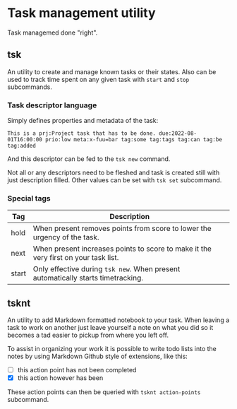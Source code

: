 # Task management utility

Task managemed done "right".

## tsk

An utility to create and manage known tasks or their states. Also can be used to track time spent on any given task with `start` and `stop` subcommands.

### Task descriptor language

Simply defines properties and metadata of the task:

`This is a prj:Project task that has to be done. due:2022-08-01T16:00:00 prio:low meta:x-fuu=bar tag:some tag:tags tag:can tag:be tag:added`

And this descriptor can be fed to the `tsk new` command.

Not all or any descriptors need to be fleshed and task is created still with just description filled. Other values can be set with `tsk set` subcommand.

### Special tags

| Tag  	    | Description  	|
|---	    |---	        |
| hold  	| When present removes points from score to lower the urgency of the task. |
| next  	| When present increases points to score to make it the very first on your task list. |
| start  	| Only effective during `tsk new`. When present automatically starts timetracking. |

## tsknt

An utility to add Markdown formatted notebook to your task. When leaving a task to work on another just leave yourself a note on what you did so it becomes a tad easier to pickup from where you left off.

To assist in organizing your work it is possible to write todo lists into the notes by using Markdown Github style of extensions, like this:

- [ ] this action point has not been completed
- [x] this action however has been

These action points can then be queried with `tsknt action-points` subcommand.
